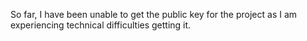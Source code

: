So far, I have been unable to get the public key for the project as I am experiencing technical difficulties getting it.